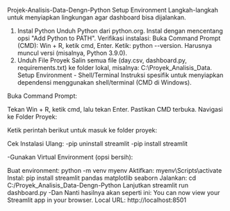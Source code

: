 Projek-Analisis-Data-Dengn-Python
Setup Environment
Langkah-langkah untuk menyiapkan lingkungan agar dashboard bisa dijalankan.

1. Instal Python
Unduh Python dari python.org.
Instal dengan mencentang opsi "Add Python to PATH".
Verifikasi instalasi:
Buka Command Prompt (CMD): Win + R, ketik cmd, Enter.
Ketik: python --version.
Harusnya muncul versi (misalnya, Python 3.9.0).
2. Unduh File Proyek
Salin semua file (day.csv, dashboard.py, requirements.txt) ke folder lokal, misalnya: C:\Proyek_Analisis_Data.
Setup Environment - Shell/Terminal
Instruksi spesifik untuk menyiapkan dependensi menggunakan shell/terminal (CMD di Windows).

Buka Command Prompt:

Tekan Win + R, ketik cmd, lalu tekan Enter.
Pastikan CMD terbuka.
Navigasi ke Folder Proyek:

Ketik perintah berikut untuk masuk ke folder proyek:

Cek Instalasi Ulang: -pip uninstall streamlit -pip install streamlit

-Gunakan Virtual Environment (opsi bersih):

Buat environment: python -m venv myenv
Aktifkan: myenv\Scripts\activate
Instal: pip install streamlit pandas matplotlib seaborn
Jalankan: cd C:/Proyek_Analisis_Data-Dengn-Python
Lanjutkan streamlit run dashboard.py
-Dan Nanti hasilnya akan seperti ini: You can now view your Streamlit app in your browser. Local URL: http://localhost:8501
